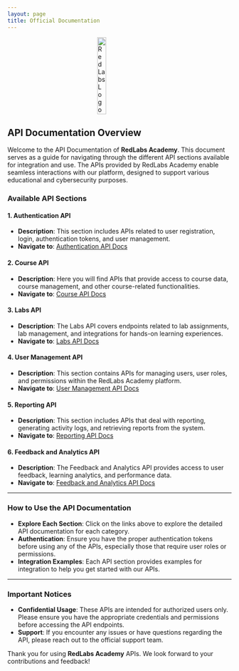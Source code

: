 ```yaml
---
layout: page
title: Official Documentation
---
```


<style>
    .image-container {
        display: flex;
        align-items: center;
        justify-content: center;
    }
    .transparent-image {
        width: 20%;
        background: none;
    }
</style>

<div class="image-container">
    <img src="/img/Logo.png" alt="RedLabs Logo" class="transparent-image" />
</div>

## API Documentation Overview

Welcome to the API Documentation of **RedLabs Academy**. This document serves as a guide for navigating through the different API sections available for integration and use. The APIs provided by RedLabs Academy enable seamless interactions with our platform, designed to support various educational and cybersecurity purposes.

### Available API Sections

#### 1. **Authentication API**

- **Description**: This section includes APIs related to user registration, login, authentication tokens, and user management.
- **Navigate to**: [Authentication API Docs](./auth.md)

#### 2. **Course API**

- **Description**: Here you will find APIs that provide access to course data, course management, and other course-related functionalities.
- **Navigate to**: [Course API Docs](./course.md)

#### 3. **Labs API**

- **Description**: The Labs API covers endpoints related to lab assignments, lab management, and integrations for hands-on learning experiences.
- **Navigate to**: [Labs API Docs](./labs.md)

#### 4. **User Management API**

- **Description**: This section contains APIs for managing users, user roles, and permissions within the RedLabs Academy platform.
- **Navigate to**: [User Management API Docs](./user-management.md)

#### 5. **Reporting API**

- **Description**: This section includes APIs that deal with reporting, generating activity logs, and retrieving reports from the system.
- **Navigate to**: [Reporting API Docs](./reporting.md)

#### 6. **Feedback and Analytics API**

- **Description**: The Feedback and Analytics API provides access to user feedback, learning analytics, and performance data.
- **Navigate to**: [Feedback and Analytics API Docs](./feedback-analytics.md)

---

### How to Use the API Documentation

- **Explore Each Section**: Click on the links above to explore the detailed API documentation for each category.
- **Authentication**: Ensure you have the proper authentication tokens before using any of the APIs, especially those that require user roles or permissions.
- **Integration Examples**: Each API section provides examples for integration to help you get started with our APIs.

---

### Important Notices

- **Confidential Usage**: These APIs are intended for authorized users only. Please ensure you have the appropriate credentials and permissions before accessing the API endpoints.
- **Support**: If you encounter any issues or have questions regarding the API, please reach out to the official support team.

Thank you for using **RedLabs Academy** APIs. We look forward to your contributions and feedback!
